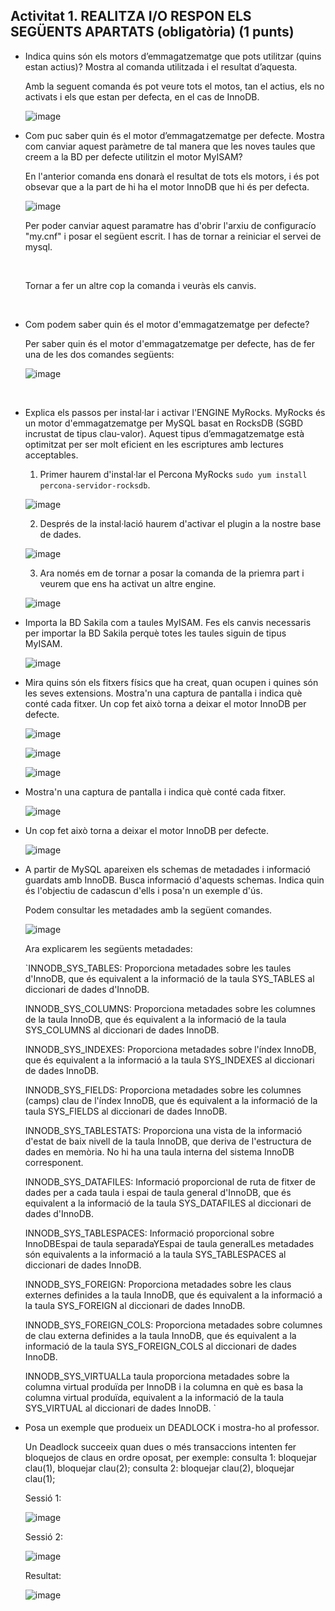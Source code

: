 <h2>Activitat 1. REALITZA I/O RESPON ELS SEGÜENTS APARTATS (obligatòria) (1 punts)</h2>

* Indica quins són els motors d’emmagatzematge que pots utilitzar (quins estan actius)? Mostra al comanda utilitzada i el resultat d’aquesta.

  Amb la seguent comanda és pot veure tots el motos, tan el actius, els no activats i els que estan per defecta, en el cas de InnoDB.
  
  ![image](https://user-images.githubusercontent.com/80846119/157502645-00a2b9ec-a37b-48f6-980f-22d277893bef.png)
  <br>
  
* Com puc saber quin és el motor d’emmagatzematge per defecte. Mostra com canviar aquest paràmetre de tal manera que les noves taules que creem a la BD per defecte utilitzin el
  motor MyISAM?
  
  En l'anterior comanda ens donarà el resultat de tots els motors, i és pot obsevar que a la part de <suport> hi ha el motor InnoDB que hi és per defecta.
  
  ![image](https://user-images.githubusercontent.com/80846119/157502968-7ef11269-b809-49c6-b17c-0749f10504ed.png)
  <br>
  
  Per poder canviar aquest paramatre has d'obrir l'arxiu de configuracío "my.cnf" i posar el següent escrit. I has de tornar a reiniciar el servei de mysql.
  
  <br>
  
  Tornar a fer un altre cop la comanda i veuràs els canvis.
  
  <br>
  
* Com podem saber quin és el motor d'emmagatzematge per defecte?
  
  Per saber quin és el motor d'emmagatzematge per defecte, has de fer una de les dos comandes següents:
  
  ![image](https://user-images.githubusercontent.com/80846119/157504853-1694be06-2349-4b61-8c9b-2a70b809d34a.png)

  <br>
  
* Explica els passos per instal·lar i activar l'ENGINE MyRocks. MyRocks és un motor d'emmagatzematge per MySQL basat en RocksDB (SGBD incrustat de tipus clau-valor). Aquest tipus d’emmagatzematge està optimitzat per ser molt eficient en les escriptures amb lectures acceptables.
  
  
  1. Primer haurem d'instal·lar el Percona MyRocks `sudo yum install percona-servidor-rocksdb`.
  
    ![image](https://user-images.githubusercontent.com/80846119/157505660-2cdc0cd3-1e8e-4a8a-b217-758d4c1c66c9.png)
    <br>
  
  2. Després de la instal·lació haurem d'activar el plugin a la nostre base de dades.
     
    ![image](https://user-images.githubusercontent.com/80846119/157506795-ebe2ade0-ea9d-43f5-9117-75b874584059.png)
    <br>
  
  3. Ara només em de tornar a posar la comanda de la priemra part i veurem que ens ha activat un altre engine.
  
    ![image](https://user-images.githubusercontent.com/80846119/157507257-e12449ed-dda9-4991-8b0c-03b780150d8b.png)
    <br>

  
* Importa la BD Sakila com a taules MyISAM. Fes els canvis necessaris per importar la BD Sakila perquè totes les taules siguin de tipus MyISAM.
  
  ![image](https://user-images.githubusercontent.com/80846119/161992323-695c4cc4-9ef7-41f7-b1e6-30d7e8882ac7.png)
  
* Mira quins són els fitxers físics que ha creat, quan ocupen i quines són les seves extensions. Mostra'n una captura de pantalla i indica què conté cada fitxer. Un     cop fet això torna a deixar el motor InnoDB per defecte.
  
  ![image](https://user-images.githubusercontent.com/80846119/161992346-74809161-df5b-4449-83c7-ffe7d2be1384.png)
  
  ![image](https://user-images.githubusercontent.com/80846119/161992356-927958a9-a00e-40da-83de-afbce79744ca.png)

  ![image](https://user-images.githubusercontent.com/80846119/161992373-83c3947e-dd62-41d5-8965-9258cefb4108.png)
  
* Mostra'n una captura de pantalla i indica què conté cada fitxer.

  ![image](https://user-images.githubusercontent.com/80846119/161992441-06de27ed-496b-481c-b720-0d93e3123852.png)

  
* Un cop fet això torna a deixar el motor InnoDB per defecte.
  
  ![image](https://user-images.githubusercontent.com/80846119/161992504-712bbe71-64f6-49e9-97c4-b80457e37ce9.png)

* A partir de MySQL apareixen els schemas de metadades i informació guardats amb InnoDB. Busca informació d'aquests schemas. Indica quin és l'objectiu de cadascun d'ells i posa'n un exemple d'ús.

  Podem consultar les metadades amb la següent comandes.
  
  ![image](https://user-images.githubusercontent.com/80846119/162065139-c22bef72-aeb8-4b64-aa81-562e0ba2b3a3.png)

  Ara explicarem les següents metadades:
  
  `INNODB_SYS_TABLES: Proporciona metadades sobre les taules d'InnoDB, que és equivalent a la informació de la taula SYS_TABLES al diccionari de dades d'InnoDB.

  INNODB_SYS_COLUMNS: Proporciona metadades sobre les columnes de la taula InnoDB, que és equivalent a la informació de la taula SYS_COLUMNS al diccionari de dades InnoDB.

  INNODB_SYS_INDEXES: Proporciona metadades sobre l'índex InnoDB, que és equivalent a la informació a la taula SYS_INDEXES al diccionari de dades InnoDB.

  INNODB_SYS_FIELDS: Proporciona metadades sobre les columnes (camps) clau de l'índex InnoDB, que és equivalent a la informació de la taula SYS_FIELDS al diccionari de dades InnoDB.

  INNODB_SYS_TABLESTATS: Proporciona una vista de la informació d'estat de baix nivell de la taula InnoDB, que deriva de l'estructura de dades en memòria. No hi ha una taula interna del sistema InnoDB corresponent.

  INNODB_SYS_DATAFILES: Informació proporcional de ruta de fitxer de dades per a cada taula i espai de taula general d'InnoDB, que és equivalent a la informació de la taula SYS_DATAFILES al diccionari de dades d'InnoDB.

  INNODB_SYS_TABLESPACES: Informació proporcional sobre InnoDBEspai de taula separadaYEspai de taula generalLes metadades són equivalents a la informació a la taula SYS_TABLESPACES al diccionari de dades InnoDB.

  INNODB_SYS_FOREIGN: Proporciona metadades sobre les claus externes definides a la taula InnoDB, que és equivalent a la informació a la taula SYS_FOREIGN al diccionari de dades InnoDB.

  INNODB_SYS_FOREIGN_COLS: Proporciona metadades sobre columnes de clau externa definides a la taula InnoDB, que és equivalent a la informació de la taula SYS_FOREIGN_COLS al diccionari de dades InnoDB.

  INNODB_SYS_VIRTUALLa taula proporciona metadades sobre la columna virtual produïda per InnoDB i la columna en què es basa la columna virtual produïda, equivalent a la informació de la taula SYS_VIRTUAL al diccionari de dades InnoDB.
`
  
* Posa un exemple que produeix un DEADLOCK i mostra-ho al professor.
  
  Un Deadlock succeeix quan dues o més transaccions intenten fer bloquejos de claus en ordre oposat, per exemple: consulta 1: bloquejar clau(1), bloquejar clau(2);       consulta 2: bloquejar clau(2), bloquejar clau(1);
  
  Sessió 1:
  
  ![image](https://user-images.githubusercontent.com/80846119/161992733-5f2dd5b9-3bd9-46d3-ae22-5686e91a02ba.png)

  Sessió 2:
  
  ![image](https://user-images.githubusercontent.com/80846119/161992761-90bcef8c-f04a-4a5e-b476-1745ca6acea6.png)
  
  Resultat:
  
  ![image](https://user-images.githubusercontent.com/80846119/161992789-d9634e92-b4a4-407e-a4a2-fc0e116cf371.png)


  
  
